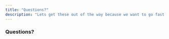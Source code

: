 ```yaml
---
title: "Questions?"
description: "Lets get these out of the way because we want to go fast."
---
```


### Questions?

<br />
<br />
<br />
<br />
<br />
<br />
<br />
<br />
<br />
<br />
<br />
<br />
<br />
<br />
<br />
<br />


